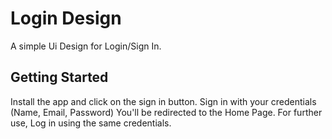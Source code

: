 # Login Design

A simple Ui Design for Login/Sign In. 

## Getting Started

Install the app and click on the sign in button. Sign in with your credentials (Name, Email, Password) 
You'll be redirected to the Home Page. 
For further use, Log in using the same credentials. 
